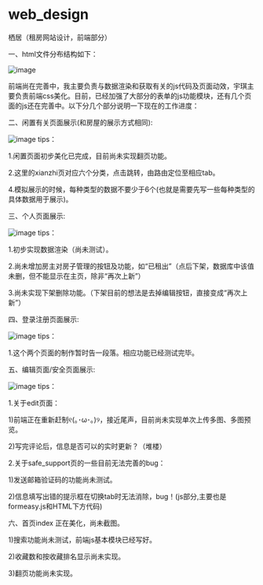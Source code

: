 # web_design
栖居（租房网站设计，前端部分）

一、html文件分布结构如下：

![image](https://github.com/perseverance123/web_design/blob/master/栖居页面分布.jpg)

前端尚在完善中，我主要负责与数据渲染和获取有关的js代码及页面动效，宇琪主要负责前端css美化。目前，已经加强了大部分的表单的js功能模块，还有几个页面的js还在完善中。以下分几个部分说明一下现在的工作进度：

二、闲置有关页面展示(和房屋的展示方式相同):

![image](https://github.com/perseverance123/web_design/blob/master/display1.jpg)
tips：

1.闲置页面初步美化已完成，目前尚未实现翻页功能。

2.这里的xianzhi页对应六个分类，点击跳转，由路由定位至相应tab。

4.模拟展示的时候，每种类型的数据不要少于6个(也就是需要先写一些每种类型的具体数据用于展示)。

三、个人页面展示:

![image](https://github.com/perseverance123/web_design/blob/master/display2.jpg)
tips：

1.初步实现数据渲染（尚未测试）。

2.尚未增加房主对房子管理的按钮及功能，如“已租出”（点后下架，数据库中该值未删，但不能显示在主页，除非“再次上新”）

3.尚未实现下架删除功能。（下架目前的想法是去掉编辑按钮，直接变成“再次上新”）

四、登录注册页面展示:

![image](https://github.com/perseverance123/web_design/blob/master/display3.jpg)
tips：

1.这个两个页面的制作暂时告一段落。相应功能已经测试完毕。

五、编辑页面/安全页面展示:

![image](https://github.com/perseverance123/web_design/blob/master/display4.jpg)
tips：

1.关于edit页面：

1)前端正在重新赶制୧(｡･ω･｡)୨，接近尾声，目前尚未实现单次上传多图、多图预览。

2)写完评论后，信息是否可以的实时更新？（堆楼）

2.关于safe_support页的一些目前无法完善的bug：

1)发送邮箱验证码的功能尚未测试。

2)信息填写出错的提示框在切换tab时无法消除，bug！(js部分,主要也是formeasy.js和HTML下方代码)

六、首页index
正在美化，尚未截图。

1)搜索功能尚未测试，前端js基本模块已经写好。

2)收藏数和按收藏排名显示尚未实现。

3)翻页功能尚未实现。
